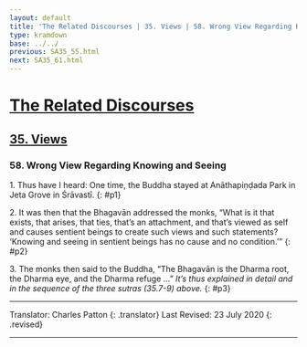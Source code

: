 ```yaml
---
layout: default
title: 'The Related Discourses | 35. Views | 58. Wrong View Regarding Knowing and Seeing'
type: kramdown
base: ../../
previous: SA35_55.html
next: SA35_61.html
---
```


# [The Related Discourses](../../index.html)
## [35. Views](index.html)
### 58. Wrong View Regarding Knowing and Seeing

1\. Thus have I heard: One time, the Buddha stayed at Anāthapiṇḍada Park in Jeta Grove in Śrāvastī.
{: #p1}

2\. It was then that the Bhagavān addressed the monks, “What is it that exists, that arises, that ties, that’s an attachment, and that’s viewed as self and causes sentient beings to create such views and such statements? ‘Knowing and seeing in sentient beings has no cause and no condition.’”
{: #p2}

3\. The monks then said to the Buddha, “The Bhagavān is the Dharma root, the Dharma eye, and the Dharma refuge …” *It’s thus explained in detail and in the sequence of the three sutras (35.7-9) above.*
{: #p3}

---

Translator: Charles Patton
{: .translator}
Last Revised: 23 July 2020
{: .revised}

---
